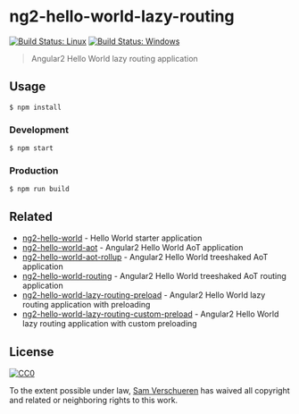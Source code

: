 # ng2-hello-world-lazy-routing

[![Build Status: Linux](https://travis-ci.org/SamVerschueren/ng2-hello-world-lazy-routing.svg?branch=master)](https://travis-ci.org/SamVerschueren/ng2-hello-world-lazy-routing) [![Build Status: Windows](https://ci.appveyor.com/api/projects/status/ojhrm8ftsmtjda00/branch/master?svg=true)](https://ci.appveyor.com/project/SamVerschueren/ng2-hello-world-lazy-routing/branch/master)

> Angular2 Hello World lazy routing application


## Usage

```
$ npm install
```

### Development

```
$ npm start
```

### Production

```
$ npm run build
```


## Related

- [ng2-hello-world](https://github.com/SamVerschueren/ng2-hello-world) - Hello World starter application
- [ng2-hello-world-aot](https://github.com/SamVerschueren/ng2-hello-world-aot) - Angular2 Hello World AoT application
- [ng2-hello-world-aot-rollup](https://github.com/SamVerschueren/ng2-hello-world-aot-rollup) - Angular2 Hello World treeshaked AoT application
- [ng2-hello-world-routing](https://github.com/SamVerschueren/ng2-hello-world-routing) - Angular2 Hello World treeshaked AoT routing application
- [ng2-hello-world-lazy-routing-preload](https://github.com/SamVerschueren/ng2-hello-world-lazy-routing-preload) - Angular2 Hello World lazy routing application with preloading
- [ng2-hello-world-lazy-routing-custom-preload](https://github.com/SamVerschueren/ng2-hello-world-lazy-routing-custom-preload) - Angular2 Hello World lazy routing application with custom preloading


## License

[![CC0](http://mirrors.creativecommons.org/presskit/buttons/88x31/svg/cc-zero.svg)](https://creativecommons.org/publicdomain/zero/1.0/)

To the extent possible under law, [Sam Verschueren](https://github.com/SamVerschueren) has waived all copyright and related or neighboring rights to this work.
